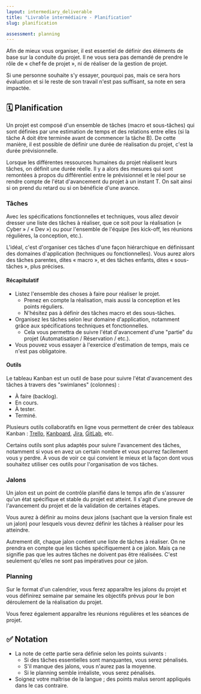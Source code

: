```yaml
---
layout: intermediary_deliverable
title: "Livrable intermédiaire - Planification"
slug: planification

assessment: planning
---
```


Afin de mieux vous organiser, il est essentiel de définir des éléments de base sur la conduite du projet. Il ne vous
sera pas demandé de prendre le rôle de « chef·fe de projet », ni de réaliser de la gestion de projet.

Si une personne souhaite s'y essayer, pourquoi pas, mais ce sera hors évaluation et si le reste de son travail n'est
pas suffisant, sa note en sera impactée.

## 🗓 Planification

Un projet est composé d'un ensemble de tâches (macro et sous-tâches) qui sont définies par une estimation de temps et
des relations entre elles (si la tâche A doit être terminée avant de commencer la tâche B). De cette manière, il est
possible de définir une durée de réalisation du projet, c'est la durée prévisionnelle.

Lorsque les différentes ressources humaines du projet réalisent leurs tâches, on définit une durée réelle. Il y a alors
des mesures qui sont remontées à propos du différentiel entre le prévisionnel et le réel pour se rendre compte de
l'état d'avancement du projet à un instant T. On sait ainsi si on prend du retard ou si on bénéficie d'une avance.

### Tâches

Avec les spécifications fonctionnelles et techniques, vous allez devoir dresser une liste des tâches à réaliser, que
ce soit pour la réalisation (« Cyber » / « Dev ») ou pour l'ensemble de l'équipe (les kick-off, les réunions régulières,
la conception, etc.).

L'idéal, c'est d'organiser ces tâches d'une façon hiérarchique en définissant des domaines d'application (techniques
ou fonctionnelles). Vous aurez alors des tâches parentes, dites « macro », et des tâches enfants, dites « sous-tâches »,
plus précises. 

#### Récapitulatif

- Listez l'ensemble des choses à faire pour réaliser le projet.
  - Prenez en compte la réalisation, mais aussi la conception et les points réguliers.
  - N'hésitez pas à définir des tâches macro et des sous-tâches.
- Organisez les tâches selon leur domaine d'application, notamment grâce aux spécifications techniques et
  fonctionnelles.
  - Cela vous permettra de suivre l'état d'avancement d'une "partie" du projet (Automatisation / Réservation / etc.).
- Vous pouvez vous essayer à l'exercice d'estimation de temps, mais ce n'est pas obligatoire.

#### Outils

Le tableau Kanban est un outil de base pour suivre l'état d'avancement des tâches à travers des "swimlanes" (colonnes) :
- À faire (backlog).
- En cours.
- À tester.
- Terminé.

Plusieurs outils collaboratifs en ligne vous permettent de créer des tableaux Kanban : [Trello](https://trello.com/),
[Kanboard](https://kanboard.org/), [Jira](https://www.atlassian.com/software/jira), [GitLab](https://about.gitlab.com/),
etc.

Certains outils sont plus adaptés pour suivre l'avancement des tâches, notamment si vous en avez un certain nombre et
vous pourrez facilement vous y perdre. À vous de voir ce qui convient le mieux et la façon dont vous souhaitez utiliser
ces outils pour l'organisation de vos tâches.

### Jalons

Un jalon est un point de contrôle planifié dans le temps afin de s'assurer qu'un état spécifique et stable du projet est
atteint. Il s'agit d'une preuve de l'avancement du projet et de la validation de certaines étapes.

Vous aurez à définir au moins deux jalons (sachant que la version finale est un jalon) pour lesquels vous devrez définir
les tâches à réaliser pour les atteindre.

Autrement dit, chaque jalon contient une liste de tâches à réaliser. On ne prendra en compte que les tâches
spécifiquement à ce jalon. Mais ça ne signifie pas que les autres tâches ne doivent pas être réalisées. C'est seulement
qu'elles ne sont pas impératives pour ce jalon.

### Planning

Sur le format d'un calendrier, vous ferez apparaître les jalons du projet et vous définirez semaine par semaine les
objectifs prévus pour le bon déroulement de la réalisation du projet.

Vous ferez également apparaître les réunions régulières et les séances de projet. 

## ✅ Notation

* La note de cette partie sera définie selon les points suivants :
  - Si des tâches essentielles sont manquantes, vous serez pénalisés.
  - S'il manque des jalons, vous n'aurez pas la moyenne.
  - Si le planning semble irréaliste, vous serez pénalisés.
* Soignez votre maîtrise de la langue ; des points malus seront appliqués dans le cas contraire.
